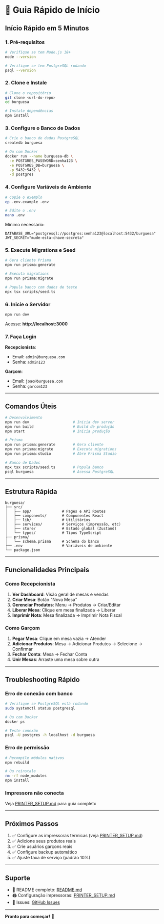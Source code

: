 # 🚀 Guia Rápido de Início

## Início Rápido em 5 Minutos

### 1. Pré-requisitos

```bash
# Verifique se tem Node.js 18+
node --version

# Verifique se tem PostgreSQL rodando
psql --version
```

### 2. Clone e Instale

```bash
# Clone o repositório
git clone <url-do-repo>
cd burguesa

# Instale dependências
npm install
```

### 3. Configure o Banco de Dados

```bash
# Crie o banco de dados PostgreSQL
createdb burguesa

# Ou com Docker
docker run --name burguesa-db \
  -e POSTGRES_PASSWORD=senha123 \
  -e POSTGRES_DB=burguesa \
  -p 5432:5432 \
  -d postgres
```

### 4. Configure Variáveis de Ambiente

```bash
# Copie o exemplo
cp .env.example .env

# Edite o .env
nano .env
```

Mínimo necessário:
```env
DATABASE_URL="postgresql://postgres:senha123@localhost:5432/burguesa"
JWT_SECRET="mude-esta-chave-secreta"
```

### 5. Execute Migrations e Seed

```bash
# Gera cliente Prisma
npm run prisma:generate

# Executa migrations
npm run prisma:migrate

# Popula banco com dados de teste
npx tsx scripts/seed.ts
```

### 6. Inicie o Servidor

```bash
npm run dev
```

Acesse: **http://localhost:3000**

### 7. Faça Login

**Recepcionista**:
- Email: `admin@burguesa.com`
- Senha: `admin123`

**Garçom**:
- Email: `joao@burguesa.com`
- Senha: `garcom123`

---

## Comandos Úteis

```bash
# Desenvolvimento
npm run dev                    # Inicia dev server
npm run build                  # Build de produção
npm start                      # Inicia produção

# Prisma
npm run prisma:generate        # Gera cliente
npm run prisma:migrate         # Executa migrations
npm run prisma:studio          # Abre Prisma Studio

# Banco de Dados
npx tsx scripts/seed.ts        # Popula banco
psql burguesa                  # Acessa PostgreSQL
```

---

## Estrutura Rápida

```
burguesa/
├── src/
│   ├── app/              # Pages e API Routes
│   ├── components/       # Componentes React
│   ├── lib/              # Utilitários
│   ├── services/         # Serviços (impressão, etc)
│   ├── store/            # Estado global (Zustand)
│   └── types/            # Tipos TypeScript
├── prisma/
│   └── schema.prisma     # Schema do banco
├── .env                  # Variáveis de ambiente
└── package.json
```

---

## Funcionalidades Principais

### Como Recepcionista

1. **Ver Dashboard**: Visão geral de mesas e vendas
2. **Criar Mesa**: Botão "Nova Mesa"
3. **Gerenciar Produtos**: Menu → Produtos → Criar/Editar
4. **Liberar Mesa**: Clique em mesa finalizada → Liberar
5. **Imprimir Nota**: Mesa finalizada → Imprimir Nota Fiscal

### Como Garçom

1. **Pegar Mesa**: Clique em mesa vazia → Atender
2. **Adicionar Produtos**: Mesa → Adicionar Produtos → Selecione → Confirmar
3. **Fechar Conta**: Mesa → Fechar Conta
4. **Unir Mesas**: Arraste uma mesa sobre outra

---

## Troubleshooting Rápido

### Erro de conexão com banco

```bash
# Verifique se PostgreSQL está rodando
sudo systemctl status postgresql

# Ou com Docker
docker ps

# Teste conexão
psql -U postgres -h localhost -d burguesa
```

### Erro de permissão

```bash
# Recompile módulos nativos
npm rebuild

# Ou reinstale
rm -rf node_modules
npm install
```

### Impressora não conecta

Veja [PRINTER_SETUP.md](PRINTER_SETUP.md) para guia completo

---

## Próximos Passos

1. ✅ Configure as impressoras térmicas (veja [PRINTER_SETUP.md](PRINTER_SETUP.md))
2. ✅ Adicione seus produtos reais
3. ✅ Crie usuários garçons reais
4. ✅ Configure backup automático
5. ✅ Ajuste taxa de serviço (padrão 10%)

---

## Suporte

- 📖 README completo: [README.md](README.md)
- 🖨️ Configuração impressoras: [PRINTER_SETUP.md](PRINTER_SETUP.md)
- 🐛 Issues: [GitHub Issues](...)

---

**Pronto para começar!** 🎉
